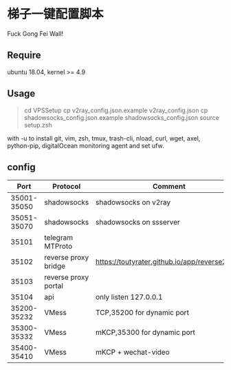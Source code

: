 # 梯子一键配置脚本
Fuck Gong Fei Wall!

## Require
ubuntu 18.04, kernel >= 4.9

## Usage
>cd VPSSetup
>cp v2ray_config.json.example v2ray_config.json
>cp shadowsocks_config.json.example shadowsocks_config.json
>source setup.zsh

with -u to install git, vim, zsh, tmux, trash-cli, nload, curl, wget, axel, python-pip, digitalOcean monitoring agent and set ufw.

## config
| Port | Protocol | Comment |
| ------ | ------ | ------  |
| 35001-35050 | shadowsocks | shadowsocks on v2ray |
| 35051-35070 | shadowsocks | shadowsocks on ssserver |
| 35101 | telegram MTProto  |  |
| 35102 | reverse proxy bridge | https://toutyrater.github.io/app/reverse2.html |
| 35103 | reverse proxy portal    |  |
| 35104 |api | only listen 127.0.0.1|
| 35200-35232 | VMess       | TCP,35200 for dynamic port |
| 35300-35332 | VMess       | mKCP,35300 for dynamic port |
| 35400-35410 | VMess       | mKCP + wechat-video |
